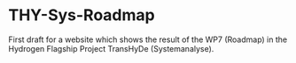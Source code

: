 # THY-Sys-Roadmap
First draft for a website which shows the result of the WP7 (Roadmap) in the Hydrogen Flagship Project TransHyDe (Systemanalyse).
